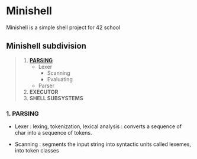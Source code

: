 # Minishell

Minishell is a simple shell project for 42 school

## Minishell subdivision

> 1. [**PARSING**](#parsing)
> 		- Lexer
> 			- Scanning
> 			- Evaluating
> 		- Parser
> 2. **EXECUTOR**
> 3. **SHELL SUBSYSTEMS**

### 1. PARSING <a name="parsing"></a>

- Lexer
: lexing, tokenization, lexical analysis
: converts a sequence of char into a sequence of tokens.

- Scanning
: segments the input string into syntactic units called lexemes, into token classes


